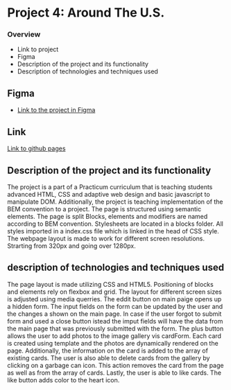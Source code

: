 # Project 4: Around The U.S.

### Overview

- Link to project
- Figma
- Description of the project and its functionality
- Description of technologies and techniques used

## Figma

- [Link to the project in Figma](https://www.figma.com/file/avLHzpJw2dmU2NaDATZ6CX/Sprint-5%3A-Around-The-U.S.-%2F-desktop-%2B-mobile?node-id=0%3A1)

## Link

[Link to github pages](https://momofcats.github.io/web_project_4/dist/index.html)

## Description of the project and its functionality

The project is a part of a Practicum curriculum that is teaching students advanced HTML, CSS and adaptive web design and basic javascript to manipulate DOM. Additionally, the project is teaching implementation of the BEM convention to a project.
The page is structured using semantic elements. The page is split Blocks, elements and modifiers are named according to BEM convention. Stylesheets are located in a blocks folder. All styles imported in a index.css file which is linked in the head of CSS style. The webpage layout is made to work for different screen resolutions. Strarting from 320px and going over 1280px.

## description of technologies and techniques used

The page layout is made utilizing CSS and HTML5. Positioning of blocks and elements rely on flexbox and grid. The layout for different screen sizes is adjusted using media querries. The eddit button on main paige opens up a hidden form. The input fields on the form can be updated by the user and the changes a shown on the main page. In case if the user forgot to submit form and used a close button istead the imput fields will have the data from the main page that was previously submitted with the form. The plus button allows the user to add photos to the image gallery vis cardForm. Each card is created using template and the photos are dynamically rendered on the page. Additionally, the information on the card is added to the array of existing cards. The user is also able to delete cards from the gallery by clicking on a garbage can icon. This action removes the card from the page as well as from the array of cards. Lastly, the user is able to like cards. The like button adds color to the heart icon.
